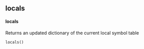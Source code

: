 ## locals
#### locals
Returns an updated dictionary of the current local symbol table
```
locals()
```
